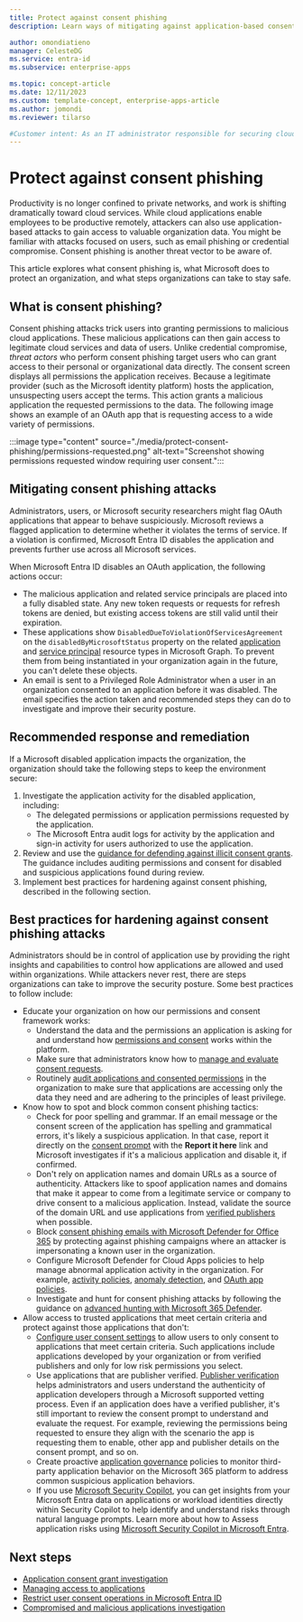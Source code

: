 ```yaml
---
title: Protect against consent phishing
description: Learn ways of mitigating against application-based consent phishing attacks using Microsoft Entra ID.

author: omondiatieno
manager: CelesteDG
ms.service: entra-id
ms.subservice: enterprise-apps

ms.topic: concept-article
ms.date: 12/11/2023
ms.custom: template-concept, enterprise-apps-article
ms.author: jomondi
ms.reviewer: tilarso

#Customer intent: As an IT administrator responsible for securing cloud services, I want to understand what consent phishing is and how to mitigate it, so that I can protect my organization's data and prevent unauthorized access to cloud applications.
---
```


# Protect against consent phishing

Productivity is no longer confined to private networks, and work is shifting dramatically toward cloud services. While cloud applications enable employees to be productive remotely, attackers can also use application-based attacks to gain access to valuable organization data. You might be familiar with attacks focused on users, such as email phishing or credential compromise. Consent phishing is another threat vector to be aware of.

This article explores what consent phishing is, what Microsoft does to protect an organization, and what steps organizations can take to stay safe.

## What is consent phishing?

Consent phishing attacks trick users into granting permissions to malicious cloud applications. These malicious applications can then gain access to legitimate cloud services and data of users. Unlike credential compromise, *threat actors* who perform consent phishing target users who can grant access to their personal or organizational data directly. The consent screen displays all permissions the application receives. Because a legitimate provider (such as the Microsoft identity platform) hosts the application, unsuspecting users accept the terms. This action grants a malicious application the requested permissions to the data. The following image shows an example of an OAuth app that is requesting access to a wide variety of permissions.

:::image type="content" source="./media/protect-consent-phishing/permissions-requested.png" alt-text="Screenshot showing permissions requested window requiring user consent.":::

## Mitigating consent phishing attacks

Administrators, users, or Microsoft security researchers might flag OAuth applications that appear to behave suspiciously. Microsoft reviews a flagged application to determine whether it violates the terms of service. If a violation is confirmed, Microsoft Entra ID disables the application and prevents further use across all Microsoft services.

When Microsoft Entra ID disables an OAuth application, the following actions occur:

- The malicious application and related service principals are placed into a fully disabled state. Any new token requests or requests for refresh tokens are denied, but existing access tokens are still valid until their expiration.
- These applications show `DisabledDueToViolationOfServicesAgreement` on the `disabledByMicrosoftStatus` property on the related [application](/graph/api/resources/application) and [service principal](/graph/api/resources/serviceprincipal) resource types in Microsoft Graph. To prevent them from being instantiated in your organization again in the future, you can't delete these objects.
- An email is sent to a Privileged Role Administrator when a user in an organization consented to an application before it was disabled. The email specifies the action taken and recommended steps they can do to investigate and improve their security posture.

## Recommended response and remediation

If a Microsoft disabled application impacts the organization, the organization should take the following steps to keep the environment secure:

1. Investigate the application activity for the disabled application, including:
    - The delegated permissions or application permissions requested by the application.
    - The Microsoft Entra audit logs for activity by the application and sign-in activity for users authorized to use the application.
1. Review and use the [guidance for defending against illicit consent grants](/microsoft-365/security/office-365-security/detect-and-remediate-illicit-consent-grants). The guidance includes auditing permissions and consent for disabled and suspicious applications found during review.
1. Implement best practices for hardening against consent phishing, described in the following section.

## Best practices for hardening against consent phishing attacks

Administrators should be in control of application use by providing the right insights and capabilities to control how applications are allowed and used within organizations. While attackers never rest, there are steps organizations can take to improve the security posture. Some best practices to follow include:

- Educate your organization on how our permissions and consent framework works:
  - Understand the data and the permissions an application is asking for and understand how [permissions and consent](~/identity-platform/permissions-consent-overview.md) works within the platform.
  - Make sure that administrators know how to [manage and evaluate consent requests](./manage-consent-requests.md).
  - Routinely [audit applications and consented permissions](/azure/security/fundamentals/steps-secure-identity#audit-apps-and-consented-permissions) in the organization to make sure that applications are accessing only the data they need and are adhering to the principles of least privilege.
- Know how to spot and block common consent phishing tactics:
  - Check for poor spelling and grammar. If an email message or the consent screen of the application has spelling and grammatical errors, it's likely a suspicious application. In that case, report it directly on the [consent prompt](~/identity-platform/application-consent-experience.md#building-blocks-of-the-consent-prompt) with the **Report it here** link and Microsoft investigates if it's a malicious application and disable it, if confirmed.
  - Don't rely on application names and domain URLs as a source of authenticity. Attackers like to spoof application names and domains that make it appear to come from a legitimate service or company to drive consent to a malicious application. Instead, validate the source of the domain URL and use applications from [verified publishers](~/identity-platform/publisher-verification-overview.md) when possible.
  - Block [consent phishing emails with Microsoft Defender for Office 365](/microsoft-365/security/office-365-security/anti-phishing-policies-about#impersonation-settings-in-anti-phishing-policies-in-microsoft-defender-for-office-365) by protecting against phishing campaigns where an attacker is impersonating a known user in the organization.
  - Configure Microsoft Defender for Cloud Apps policies to help manage abnormal application activity in the organization. For example, [activity policies](/defender-cloud-apps/user-activity-policies), [anomaly detection](/defender-cloud-apps/anomaly-detection-policy), and [OAuth app policies](/defender-cloud-apps/app-permission-policy).
  - Investigate and hunt for consent phishing attacks by following the guidance on [advanced hunting with Microsoft 365 Defender](/microsoft-365/security/defender/advanced-hunting-overview).
- Allow access to trusted applications that meet certain criteria and protect against those applications that don't:
  - [Configure user consent settings](./configure-user-consent.md?tabs=azure-portal) to allow users to only consent to applications that meet certain criteria. Such applications include applications developed by your organization or from verified publishers and only for low risk permissions you select.
  - Use applications that are publisher verified. [Publisher verification](~/identity-platform/publisher-verification-overview.md) helps administrators and users understand the authenticity of application developers through a Microsoft supported vetting process. Even if an application does have a verified publisher, it's still important to review the consent prompt to understand and evaluate the request. For example, reviewing the permissions being requested to ensure they align with the scenario the app is requesting them to enable, other app and publisher details on the consent prompt, and so on.
  - Create proactive [application governance](/defender-cloud-apps/app-governance-manage-app-governance) policies to monitor third-party application behavior on the Microsoft 365 platform to address common suspicious application behaviors.
  - If you use [Microsoft Security Copilot](/copilot/security/microsoft-security-copilot), you can get insights from your Microsoft Entra data on applications or workload identities directly within Security Copilot to help identify and understand risks through natural language prompts. Learn more about how to Assess application risks using [Microsoft Security Copilot in Microsoft Entra](entra/fundamentals/copilot-security-entra-investigate-risky-apps).

## Next steps

- [Application consent grant investigation](/security/operations/incident-response-playbook-app-consent)
- [Managing access to applications](./what-is-access-management.md)
- [Restrict user consent operations in Microsoft Entra ID](/azure/security/fundamentals/steps-secure-identity#restrict-user-consent-operations)
- [Compromised and malicious applications investigation](/security/operations/incident-response-playbook-compromised-malicious-app)
